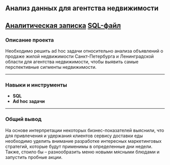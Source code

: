 ## Анализ данных для агентства недвижимости


[Аналитическая записка](https://disk.yandex.ru/d/tZmyUiZFxHUCRQ)
[SQL-файл](https://github.com/Olga-Agafonova-21/Practicum_project/blob/main/проект_8/Проект_Агентство_недвижимости(DBeaver-файл).sql)
---

### Описание проекта

Необходимо решить ad hoc задачи относительно анализа объявлений о продаже жилой недвижимости Санкт-Петербурга и Ленинградской области для агентства недвижимости, чтобы выявить самые перспективные сигменты недвижимости.

---

### Навыки и инструменты

* **SQL**
* **Ad hoc задачи**
  
---

### Общий вывод

На основе интерпретации некоторых бизнес-показателей выяснили, что для привлечения и удержания клиентов сервису доставки еды необходимо уделить внимание разработке интересных маркетинговых стратегий, которые будут применимы в определенные дни недели. Также, стоило бы –	разнообразить меню новыми мясными блюдами и запустить пробные акции.
